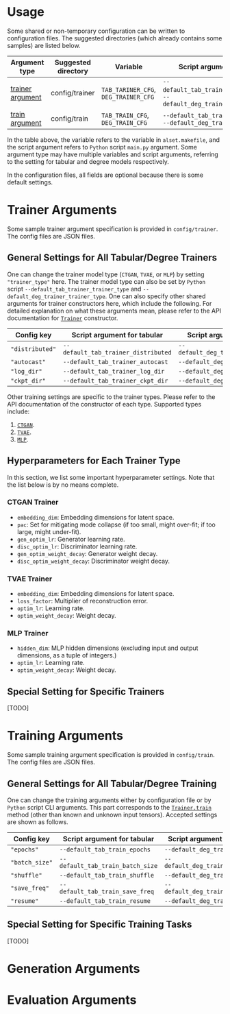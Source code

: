 # Usage

Some shared or non-temporary configuration can be written to configuration files.
The suggested directories (which already contains some samples) are listed below.

| Argument type                          | Suggested directory | Variable                             | Script argument                                            |
|----------------------------------------|---------------------|--------------------------------------|------------------------------------------------------------|
| [trainer argument](#trainer-arguments) | config/trainer      | `TAB_TARINER_CFG`, `DEG_TRAINER_CFG` | `--default_tab_trainer_args`, `--default_deg_trainer_args` |
| [train argument](#training-arguments)  | config/train        | `TAB_TRAIN_CFG`, `DEG_TRAIN_CFG`     | `--default_tab_train_args`, `--default_deg_train_args`     |

In the table above, the variable refers to the variable in `alset.makefile`, 
and the script argument refers to `Python` script `main.py` argument.
Some argument type may have multiple variables and script arguments, referring to the setting for tabular and degree 
models respectively.

In the configuration files, all fields are optional because there is some default settings.

# Trainer Arguments

Some sample trainer argument specification is provided in `config/trainer`.
The config files are JSON files.

## General Settings for All Tabular/Degree Trainers

One can change the trainer model type (`CTGAN`, `TVAE`, or `MLP`) by setting `"trainer_type"` here.
The trainer model type can also be set by `Python` script `--default_tab_trainer_trainer_type` and
`--default_deg_trainer_trainer_type`.
One can also specify other shared arguments for trainer constructors here, which include the following.
For detailed explanation on what these arguments mean, please refer to the API documentation for [`Trainer`](../irg/utils/trainer#irg.utils.trainer.Trainer) constructor.

| Config key      | Script argument for tabular         | Script argument for degree          |
|-----------------|-------------------------------------|-------------------------------------|
| `"distributed"` | `--default_tab_trainer_distributed` | `--default_deg_trainer_distributed` |
| `"autocast"`    | `--default_tab_trainer_autocast`    | `--default_deg_trainer_autocast`    |
| `"log_dir"`     | `--default_tab_trainer_log_dir`     | `--default_deg_trainer_log_dir`     |
| `"ckpt_dir"`    | `--default_tab_trainer_ckpt_dir`    | `--default_deg_trainer_ckpt_dir`    |

Other training settings are specific to the trainer types.
Please refer to the API documentation of the constructor of each type.
Supported types include:

1. [`CTGAN`](../irg/tabular/ctgan#irg.tabular.ctgan.CTGANTrainer).
2. [`TVAE`](../irg/tabular/tvae#irg.tabular.tvae.TVAETrainer).
3. [`MLP`](../irg/tabular/mlp#irg.tabular.mlp.MLPTrainer).

## Hyperparameters for Each Trainer Type

In this section, we list some important hyperparameter settings.
Note that the list below is by no means complete.

### CTGAN Trainer

- `embedding_dim`: Embedding dimensions for latent space.
- `pac`: Set for mitigating mode collapse (if too small, might over-fit; if too large, might under-fit). 
- `gen_optim_lr`: Generator learning rate.
- `disc_optim_lr`: Discriminator learning rate.
- `gen_optim_weight_decay`: Generator weight decay.
- `disc_optim_weight_decay`: Discriminator weight decay.

### TVAE Trainer

- `embedding_dim`: Embedding dimensions for latent space.
- `loss_factor`: Multiplier of reconstruction error.
- `optim_lr`: Learning rate.
- `optim_weight_decay`: Weight decay.

### MLP Trainer

- `hidden_dim`: MLP hidden dimensions (excluding input and output dimensions, as a tuple of integers.)
- `optim_lr`: Learning rate.
- `optim_weight_decay`: Weight decay.

## Special Setting for Specific Trainers

[TODO]

# Training Arguments

Some sample training argument specification is provided in `config/train`.
The config files are JSON files.

## General Settings for All Tabular/Degree Training

One can change the training arguments either by configuration file or by `Python` script CLI arguments.
This part corresponds to the [`Trainer.train`](../irg/utils/trainer#irg.utils.trainer.Trainer.train) method 
(other than known and unknown input tensors).
Accepted settings are shown as follows.

| Config key     | Script argument for tabular      | Script argument for degree       |
|----------------|----------------------------------|----------------------------------|
| `"epochs"`     | `--default_tab_train_epochs`     | `--default_deg_train_epochs`     |
| `"batch_size"` | `--default_tab_train_batch_size` | `--default_deg_train_batch_size` |
| `"shuffle"`    | `--default_tab_train_shuffle`    | `--default_deg_train_shuffle`    |
| `"save_freq"`  | `--default_tab_train_save_freq`  | `--default_deg_train_save_freq`  |
| `"resume"`     | `--default_tab_train_resume`     | `--default_deg_train_resume`     |

## Special Setting for Specific Training Tasks

[TODO]

# Generation Arguments

# Evaluation Arguments
